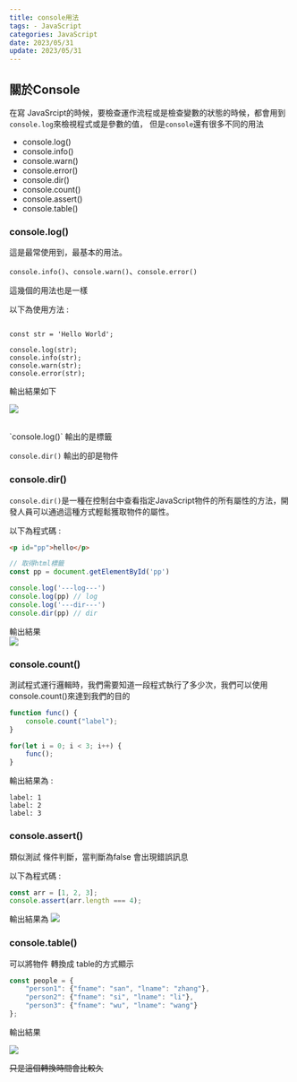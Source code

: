 ```yaml
---
title: console用法
tags: - JavaScript
categories: JavaScript
date: 2023/05/31
update: 2023/05/31
---
```



## 關於Console

在寫 JavaSrcipt的時候，要檢查運作流程或是檢查變數的狀態的時候，都會用到`console.log`來檢視程式或是參數的值，
但是`console`還有很多不同的用法


- console.log()
- console.info()
- console.warn()
- console.error()
- console.dir()
- console.count()
- console.assert()
- console.table()

<h3 id="log"> console.log() </h3>

這是最常使用到，最基本的用法。<br>

`console.info()`、`console.warn()`、`console.error()`

這幾個的用法也是一樣 <br>

以下為使用方法 :

```javascript=

const str = 'Hello World';

console.log(str);
console.info(str);
console.warn(str);
console.error(str);

```

輸出結果如下 <br>

![](https://i.imgur.com/yRfdzka.png)

<br>
`console.log()` 輸出的是標籤

`console.dir()` 輸出的卻是物件


<h3 id="dir"> console.dir() </h3>

`console.dir()`是一種在控制台中查看指定JavaScript物件的所有屬性的方法，開發人員可以通過這種方式輕鬆獲取物件的屬性。


以下為程式碼 : 

```html
<p id="pp">hello</p>
```

```JavaScript
// 取得html標籤
const pp = document.getElementById('pp')

console.log('---log---')
console.log(pp) // log
console.log('---dir---')
console.dir(pp) // dir

```

輸出結果 <br>
![](https://i.imgur.com/DiYHs3s.png)







<h3 id="count"> console.count() </h3>

測試程式運行邏輯時，我們需要知道一段程式執行了多少次，我們可以使用console.count()來達到我們的目的

```JavaScript
function func() {
    console.count("label");
}

for(let i = 0; i < 3; i++) {
    func();
}
```

輸出結果為 : 
```
label: 1
label: 2
label: 3
```



<h3 id="assert"> console.assert() </h3>

類似測試 條件判斷，當判斷為false 會出現錯誤訊息


以下為程式碼 : 
```JavaScript
const arr = [1, 2, 3];
console.assert(arr.length === 4);
```


輸出結果為
![](https://i.imgur.com/ggFoDLx.png)



<h3 id="table"> console.table() </h3>

可以將物件 轉換成 table的方式顯示

```JavaScript
const people = {
    "person1": {"fname": "san", "lname": "zhang"}, 
    "person2": {"fname": "si", "lname": "li"}, 
    "person3": {"fname": "wu", "lname": "wang"}
};
```


輸出結果

![](https://i.imgur.com/qsuwwHb.png)


~~只是這個轉換時間會比較久~~